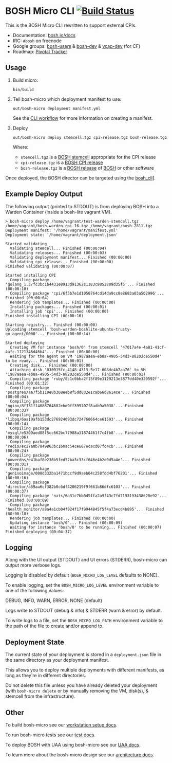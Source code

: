 # BOSH Micro CLI [![Build Status](https://travis-ci.org/cloudfoundry/bosh-micro-cli.svg?branch=master)](https://travis-ci.org/cloudfoundry/bosh-micro-cli)

This is the BOSH Micro CLI rewritten to support external CPIs.

* Documentation: [bosh.io/docs](https://bosh.io/docs)
* IRC: `#bosh` on freenode
* Google groups:
  [bosh-users](https://groups.google.com/a/cloudfoundry.org/group/bosh-users/topics) &
  [bosh-dev](https://groups.google.com/a/cloudfoundry.org/group/bosh-dev/topics) &
  [vcap-dev](https://groups.google.com/a/cloudfoundry.org/group/vcap-dev/topics) (for CF)
* Roadmap: [Pivotal Tracker](https://www.pivotaltracker.com/n/projects/1133984)

## Usage

1. Build micro:

    ```
    bin/build
    ```

1. Tell bosh-micro which deployment manifest to use:

    ```
    out/bosh-micro deployment manifest.yml
    ```

      See the [CLI workflow](docs/cli_workflow.md) for more information on creating a manifest.

1. Deploy

    ```
    out/bosh-micro deploy stemcell.tgz cpi-release.tgz bosh-release.tgz
    ```

    Where:
  
    - `stemcell.tgz` is a [BOSH stemcell](http://bosh.io/stemcells) appropriate for the CPI release
    - `cpi-release.tgz` is a [BOSH CPI release](http://bosh.io/releases)
    - `bosh-release.tgz` is a [BOSH release](http://bosh.io/releases) of [BOSH](http://bosh.io/releases/github.com/cloudfoundry/bosh) or other software    


Once deployed, the BOSH director can be targeted using the [bosh_cli](https://rubygems.org/gems/bosh_cli)].

## Example Deploy Output

The following output (printed to STDOUT) is from deploying BOSH into a Warden Container (inside a bosh-lite vagrant VM).

```
> bosh-micro deploy /home/vagrant/test-warden-stemcell.tgz /home/vagrant/bosh-warden-cpi-16.tgz /home/vagrant/bosh-2811.tgz
Deployment manifest: '/home/vagrant/manifest.yml'
Deployment state: '/home/vagrant/deployment.json'

Started validating
  Validating stemcell... Finished (00:00:04)
  Validating releases... Finished (00:00:03)
  Validating deployment manifest... Finished (00:00:00)
  Validating cpi release... Finished (00:00:00)
Finished validating (00:00:07)

Started installing CPI
  Compiling package 'golang_1.3/fc3bc1b4431e8913d91362c1183c9852809d35f6'... Finished (00:00:10)
  Compiling package 'cpi/6f5b7e1d1050764cd14da9cc8e8683a03a502996'... Finished (00:00:04)
  Rendering job templates... Finished (00:00:00)
  Installing packages... Finished (00:00:01)
  Installing job 'cpi'... Finished (00:00:00)
Finished installing CPI (00:00:16)

Starting registry... Finished (00:00:00)
Uploading stemcell 'bosh-warden-boshlite-ubuntu-trusty-go_agent/0000'... Finished (00:00:14)

Started deploying
  Creating VM for instance 'bosh/0' from stemcell '47017a4e-4a81-41cf-4afc-1121346d46b4'... Finished (00:00:00)
  Waiting for the agent on VM '1987aaea-eb8a-4905-54d3-88202ce550d4' to be ready... Finished (00:00:01)
  Creating disk... Finished (00:00:00)
  Attaching disk '030015fc-4148-4313-5e17-608dc4b7aa76' to VM '1987aaea-eb8a-4905-54d3-88202ce550d4'... Finished (00:00:01)
  Compiling package 'ruby/8c1c0bba2f15f89e3129213e3877dd40e339592f'... Finished (00:01:32)
  Compiling package 'postgres/aa7f5b110e8b368eeb8f5dd032e1cab66d8614ce'... Finished (00:00:04)
  Compiling package 'nginx/8f131f14088764682ebd9ff399707f8adb9a5038'... Finished (00:00:33)
  Compiling package 'libpq/6aa19afb153dc276924693dc724760664ce61593'... Finished (00:00:14)
  Compiling package 'mysql/e5309aed88f5cc662bc77988a31874461f7c4fb8'... Finished (00:00:06)
  Compiling package 'redis/ec27a0b7849863bc160ac54ce667ecacd07fc4cb'... Finished (00:00:24)
  Compiling package 'powerdns/e41baf8e236b5fed52ba3c33cf646e4b2e0d5a4e'... Finished (00:00:01)
  Compiling package 'genisoimage/008d332ba1471bccf9d9aeb64c258fdd4bf76201'... Finished (00:00:16)
  Compiling package 'director/a59aa6cf382b0c6df4206219f9f661b86dfc6103'... Finished (00:00:37)
  Compiling package 'nats/6a31c7bb0d5ffa2a9f43c7fd7193193438e20e92'... Finished (00:00:09)
  Compiling package 'health_monitor/a8a4a1cb04f924f17f9944845f5f4a73ecd4b895'... Finished (00:00:18)
  Rendering job templates... Finished (00:00:00)
  Updating instance 'bosh/0'... Finished (00:00:09)
  Waiting for instance 'bosh/0' to be running... Finished (00:00:07)
Finished deploying (00:04:37)
```

## Logging

Along with the UI output (STDOUT) and UI errors (STDERR), bosh-micro can output more verbose logs.

Logging is disabled by default (`BOSH_MICRO_LOG_LEVEL` defaults to NONE).

To enable logging, set the `BOSH_MICRO_LOG_LEVEL` environment variable to one of the following values:

DEBUG, INFO, WARN, ERROR, NONE (default)

Logs write to STDOUT (debug & info) & STDERR (warn & error) by default.

To write logs to a file, set the `BOSH_MICRO_LOG_PATH` environment variable to the path of the file to create and/or append to.

## Deployment State

The current state of your deployment is stored in a `deployment.json` file in the same directory as your deployment manifest.

This allows you to deploy multiple deployments with different manifests, as long as they're in different directories.

Do not delete this file unless you have already deleted your deployment (with `bosh-micro delete` or by manually removing the VM, disk(s), & stemcell from the infrastructure).


## Other

To build bosh-micro see our [workstation setup docs](https://github.com/cloudfoundry/bosh-micro-cli/blob/master/docs/build.md).

To run bosh-micro tests see our [test docs](https://github.com/cloudfoundry/bosh-micro-cli/blob/master/docs/test.md).

To deploy BOSH with UAA using bosh-micro see our [UAA docs](https://github.com/cloudfoundry/bosh-micro-cli/blob/master/docs/uaa.md).

To learn more about the bosh-micro design see our [architecture docs](https://github.com/cloudfoundry/bosh-micro-cli/blob/master/docs/architecture.md).
